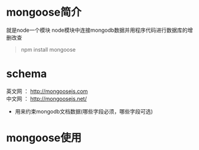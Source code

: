 # mongoose简介
就是node一个模块
node模块中连接mongodb数据并用程序代码进行数据库的增删改查

> npm install mongoose

# schema 
英文网 ： http://mongoosejs.com  
中文网 ： http://mongoosejs.net/  
* 用来约束mongodb文档数据(哪些字段必须，哪些字段可选)

# mongoose使用